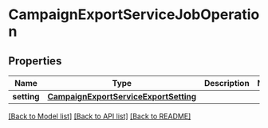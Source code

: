 # CampaignExportServiceJobOperation

## Properties
Name | Type | Description | Notes
------------ | ------------- | ------------- | -------------
**setting** | [**CampaignExportServiceExportSetting**](CampaignExportServiceExportSetting.md) |  | 

[[Back to Model list]](../README.md#documentation-for-models) [[Back to API list]](../README.md#documentation-for-api-endpoints) [[Back to README]](../README.md)


